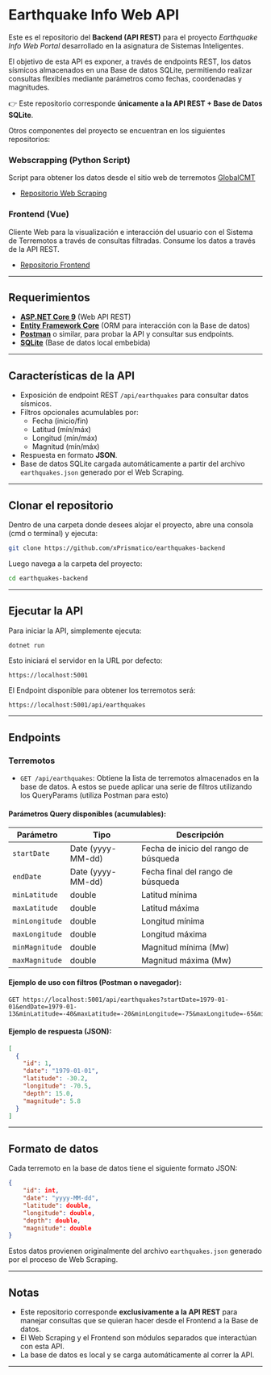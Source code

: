 
# Earthquake Info Web API

Este es el repositorio del **Backend (API REST)** para el proyecto *Earthquake Info Web Portal* desarrollado en la asignatura de Sistemas Inteligentes.

El objetivo de esta API es exponer, a través de endpoints REST, los datos sísmicos almacenados en una Base de datos SQLite, permitiendo realizar consultas flexibles mediante parámetros como fechas, coordenadas y magnitudes.

👉 Este repositorio corresponde **únicamente a la API REST + Base de Datos SQLite**. 

Otros componentes del proyecto se encuentran en los siguientes repositorios:

### Webscrapping (Python Script)
Script para obtener los datos desde el sitio web de terremotos [GlobalCMT](https://www.globalcmt.org/CMTsearch.html)
- [Repositorio Web Scraping](https://github.com/coralinegrl/buscador-terremotos-scraper)
### Frontend (Vue)
Cliente Web para la visualización e interacción del usuario con el Sistema de Terremotos a través de consultas filtradas. Consume los datos a través de la API REST.
- [Repositorio Frontend](https://github.com/coralinegrl/buscador-terremotos-frontend)

---

## Requerimientos

- **[ASP.NET Core 9](https://dotnet.microsoft.com/en-us/download/dotnet/9.0)** (Web API REST)
- **[Entity Framework Core](https://learn.microsoft.com/en-us/ef/core/)** (ORM para interacción con la Base de datos)
- **[Postman](https://www.postman.com/downloads/)** o similar, para probar la API y consultar sus endpoints.
- **[SQLite](https://www.sqlite.org/index.html)** (Base de datos local embebida)

---

## Características de la API

- Exposición de endpoint REST `/api/earthquakes` para consultar datos sísmicos.
- Filtros opcionales acumulables por:
    - Fecha (inicio/fin)
    - Latitud (mín/máx)
    - Longitud (mín/máx)
    - Magnitud (mín/máx)
- Respuesta en formato **JSON**.
- Base de datos SQLite cargada automáticamente a partir del archivo `earthquakes.json` generado por el Web Scraping.

---

## Clonar el repositorio

Dentro de una carpeta donde desees alojar el proyecto, abre una consola (cmd o terminal) y ejecuta:

```bash
git clone https://github.com/xPrismatico/earthquakes-backend
```

Luego navega a la carpeta del proyecto:

```bash
cd earthquakes-backend
```

---

## Ejecutar la API

Para iniciar la API, simplemente ejecuta:

```bash
dotnet run
```

Esto iniciará el servidor en la URL por defecto:

```
https://localhost:5001
```

El Endpoint disponible para obtener los terremotos será:

```
https://localhost:5001/api/earthquakes
```

---

## Endpoints

### Terremotos

- `GET /api/earthquakes`: Obtiene la lista de terremotos almacenados en la base de datos. A estos se puede aplicar una serie de filtros utilizando los QueryParams (utiliza Postman para esto)

#### Parámetros Query disponibles (acumulables):

| Parámetro           | Tipo    | Descripción                                       |
|---------------------|---------|--------------------------------------------------|
| `startDate`         | Date (yyyy-MM-dd) | Fecha de inicio del rango de búsqueda              |
| `endDate`           | Date (yyyy-MM-dd) | Fecha final del rango de búsqueda                  |
| `minLatitude`       | double  | Latitud mínima                                    |
| `maxLatitude`       | double  | Latitud máxima                                    |
| `minLongitude`      | double  | Longitud mínima                                   |
| `maxLongitude`      | double  | Longitud máxima                                   |
| `minMagnitude`      | double  | Magnitud mínima (Mw)                              |
| `maxMagnitude`      | double  | Magnitud máxima (Mw)                              |

#### Ejemplo de uso con filtros (Postman o navegador):

```http
GET https://localhost:5001/api/earthquakes?startDate=1979-01-01&endDate=1979-01-13&minLatitude=-40&maxLatitude=-20&minLongitude=-75&maxLongitude=-65&minMagnitude=5.0&maxMagnitude=6.5
```

#### Ejemplo de respuesta (JSON):

```json
[
  {
    "id": 1,
    "date": "1979-01-01",
    "latitude": -30.2,
    "longitude": -70.5,
    "depth": 15.0,
    "magnitude": 5.8
  }
]
```

---

## Formato de datos

Cada terremoto en la base de datos tiene el siguiente formato JSON:

```json
{
    "id": int,
    "date": "yyyy-MM-dd",
    "latitude": double,
    "longitude": double,
    "depth": double,
    "magnitude": double
}
```

Estos datos provienen originalmente del archivo `earthquakes.json` generado por el proceso de Web Scraping.

---

## Notas

- Este repositorio corresponde **exclusivamente a la API REST** para manejar consultas que se quieran hacer desde el Frontend a la Base de datos.
- El Web Scraping y el Frontend son módulos separados que interactúan con esta API.
- La base de datos es local y se carga automáticamente al correr la API.

---
